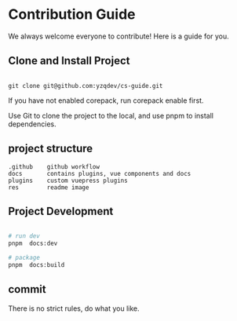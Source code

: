 # Contribution Guide

We always welcome everyone to contribute! Here is a guide for you.

## Clone and Install Project

```

git clone git@github.com:yzqdev/cs-guide.git

```

If you have not enabled corepack, run corepack enable first.

Use Git to clone the project to the local, and use pnpm to install dependencies.

## project structure

```
.github    github workflow
docs       contains plugins, vue components and docs
plugins    custom vuepress plugins
res        readme image

```

## Project Development

```bash

# run dev
pnpm  docs:dev

# package
pnpm  docs:build

```

## commit

There is no strict rules, do what you like.
